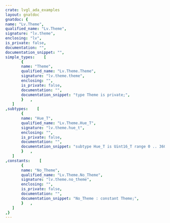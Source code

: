 ```yaml
---
crate: lvgl_ada_examples
layout: gnatdoc
gnatdoc: {
name: "Lv.Theme",
qualified_name: "Lv.Theme",
signature: "lv.theme",
enclosing: "lv",
is_private: false,
documentation: "",
documentation_snippet: "",
simple_types:    [
       {
       name: "Theme",
       qualified_name: "Lv.Theme.Theme",
       signature: "lv.theme.theme",
       enclosing: "",
       is_private: false,
       documentation: "",
       documentation_snippet: "type Theme is private;",
       }   ,
   ]
,subtypes:    [
       {
       name: "Hue_T",
       qualified_name: "Lv.Theme.Hue_T",
       signature: "lv.theme.hue_t",
       enclosing: "",
       is_private: false,
       documentation: "",
       documentation_snippet: "subtype Hue_T is Uint16_T range 0 .. 360;",
       }   ,
   ]
,constants:    [
       {
       name: "No_Theme",
       qualified_name: "Lv.Theme.No_Theme",
       signature: "lv.theme.no_theme",
       enclosing: "",
       is_private: false,
       documentation: "",
       documentation_snippet: "No_Theme : constant Theme;",
       }   ,
   ]
,}
---
```

